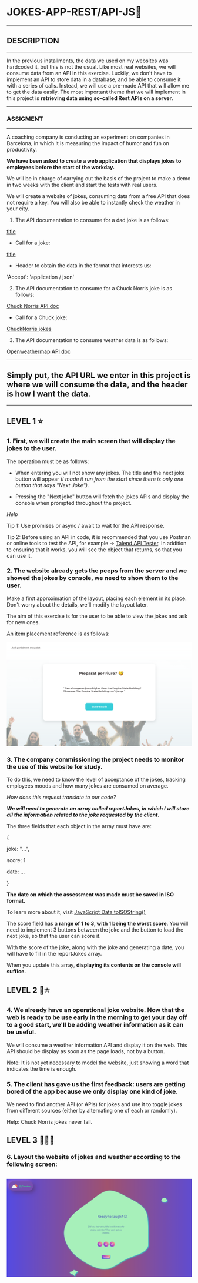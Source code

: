 ﻿# **JOKES-APP-REST/API-JS**🤡

---

## **DESCRIPTION**

---

In the previous installments, the data we used on my websites was hardcoded it, but this is not the usual.
Like most real websites, we will consume data from an API in this exercise. Luckily, we don't have to implement an API to store data in a database, and be able to consume it with a series of calls. Instead, we will use a pre-made API that will allow me to get the data easily.
The most important theme that we will implement in this project is **retrieving data using so-called Rest APIs on a server**.

---

### **ASSIGMENT**

---

A coaching company is conducting an experiment on companies in Barcelona, ​​in which it is measuring the impact of humor and fun on productivity.

**We have been asked to create a web application that displays jokes to employees before the start of the workday.**

We will be in charge of carrying out the basis of the project to make a demo in two weeks with the client and start the tests with real users.

We will create a website of jokes, consuming data from a free API that does not require a key. You will also be able to instantly check the weather in your city.

1. The API documentation to consume for a dad joke is as follows:

[title](https://icanhazdadjoke.com/api)

- Call for a joke:

[title](https://icanhazdadjoke.com/)

- Header to obtain the data in the format that interests us:

'Accept': 'application / json'

2. The API documentation to consume for a Chuck Norris joke is as follows:

[Chuck Norris API doc](https://api.chucknorris.io/#!)

- Call for a Chuck joke:

[ChuckNorris jokes](https://api.chucknorris.io/jokes/random)

3. The API documentation to consume weather data is as follows:

[Openweathermap API doc](https://openweathermap.org/appid)

---

## Simply put, the API URL we enter in this project is where we will consume the data, and the header is how I want the data.

---

## LEVEL 1 :star:

### 1. First, we will create the main screen that will display the jokes to the user.

The operation must be as follows:

- When entering you will not show any jokes. The title and the next joke button will appear _(I made it run from the start since there is only one button that says "Next Joke")_.

- Pressing the "Next joke" button will fetch the jokes APIs and display the console when prompted throughout the project.

_Help_

Tip 1: Use promises or async / await to wait for the API response.

Tip 2: Before using an API in code, it is recommended that you use Postman or online tools to test the API, for example -> [Talend API Tester](https://chrome.google.com/webstore/detail/talend-api-tester-free-ed/aejoelaoggembcahagimdiliamlcdmfm?hl=es-419). In addition to ensuring that it works, you will see the object that returns, so that you can use it.

### 2. The website already gets the peeps from the server and we showed the jokes by console, we need to show them to the user.

Make a first approximation of the layout, placing each element in its place. Don't worry about the details, we'll modify the layout later.

The aim of this exercise is for the user to be able to view the jokes and ask for new ones.

An item placement reference is as follows:

![first layout](./img/first_layout.png)

### 3. The company commissioning the project needs to monitor the use of this website for study.

To do this, we need to know the level of acceptance of the jokes, tracking employees moods and how many jokes are consumed on average.

_How does this request translate to our code?_

**_We will need to generate an array called reportJokes, in which I will store all the information related to the joke requested by the client._**

The three fields that each object in the array must have are:

{

joke: "...",

score: 1

date: ...

}

**The date on which the assessment was made must be saved in ISO format.**

To learn more about it, visit [JavaScript Data toISOString()](https://www.w3schools.com/Jsref/jsref_toisostring.asp)

The score field has a **range of 1 to 3, with 1 being the worst score**. You will need to implement 3 buttons between the joke and the button to load the next joke, so that the user can score it.

With the score of the joke, along with the joke and generating a date, you will have to fill in the reportJokes array.

When you update this array, **displaying its contents on the console will suffice.**

## LEVEL 2 :star2::star:

### 4. We already have an operational joke website. Now that the web is ready to be use early in the morning to get your day off to a good start, we'll be adding weather information as it can be useful.

We will consume a weather information API and display it on the web. This API should be display as soon as the page loads, not by a button.

Note: It is not yet necessary to model the website, just showing a word that indicates the time is enough.

### 5. The client has gave us the first feedback: users are getting bored of the app because we only display one kind of joke.

We need to find another API (or APIs) for jokes and use it to toggle jokes from different sources (either by alternating one of each or randomly).

Help: Chuck Norris jokes never fail.

## LEVEL 3 :star2::star2::star2:

### 6. Layout the website of jokes and weather according to the following screen:

## ![final layout](./img/main_layout.PNG)
